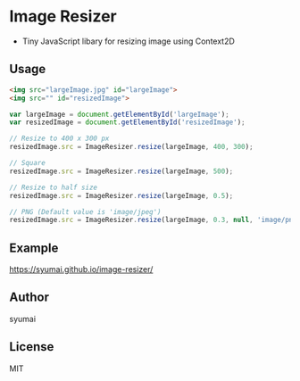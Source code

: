 # Image Resizer

* Tiny JavaScript libary for resizing image using Context2D

## Usage

```html
<img src="largeImage.jpg" id="largeImage">
<img src="" id="resizedImage">
```

```js
var largeImage = document.getElementById('largeImage');
var resizedImage = document.getElementById('resizedImage');

// Resize to 400 x 300 px
resizedImage.src = ImageResizer.resize(largeImage, 400, 300);

// Square
resizedImage.src = ImageResizer.resize(largeImage, 500);

// Resize to half size
resizedImage.src = ImageResizer.resize(largeImage, 0.5);

// PNG (Default value is 'image/jpeg')
resizedImage.src = ImageResizer.resize(largeImage, 0.3, null, 'image/png');
```

## Example

https://syumai.github.io/image-resizer/

## Author
syumai

## License
MIT
